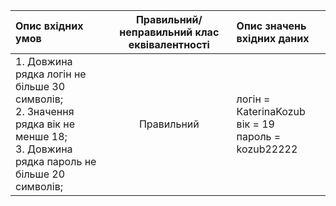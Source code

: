 |Опис вхідних умов|Правильний/неправильний клас еквівалентності|Опис значень вхідних даних|
|:-----|:-----:|:-----|
|1. Довжина рядка логін не більше 30 символів;<br> 2. Значення рядка вік не менше 18;<br> 3. Довжина рядка пароль не більше 20 символів;<br> |Правильний|логін = КaterinaKozub<br> вік = 19 <br> пароль = kozub22222|


